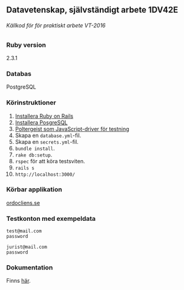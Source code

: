 ## Datavetenskap, självständigt arbete 1DV42E
###### Källkod för för praktiskt arbete VT-2016

### Ruby version
2.3.1 

### Databas 
PostgreSQL

### Körinstruktioner
1. [Installera Ruby on Rails](https://github.com/me222wm/1dv42e-me222wm-docs/blob/master/Deployment.md#2-installera-ruby-on-rails)
2. [Installera PosgreSQL](https://github.com/me222wm/1dv42e-me222wm-docs/blob/master/Deployment.md#3-installera-postgresql-databas)
3. [Poltergeist som JavaScript-driver för testning](https://github.com/me222wm/1dv42e-me222wm-docs/blob/master/Testspecifikation.md#testmiljö)
4. Skapa en `database.yml`-fil. 
5. Skapa en `secrets.yml`-fil. 
6. `bundle install`.
7. `rake db:setup`.
8. `rspec` för att köra testsviten. 
9. `rails s`
10. `http://localhost:3000/` 

### Körbar applikation
[ordocliens.se](https://ordocliens.se/)

### Testkonton med exempeldata
```
test@mail.com
password
```

```
jurist@mail.com
password
```

### Dokumentation
Finns [här](https://github.com/me222wm/1dv42e-me222wm-docs).
